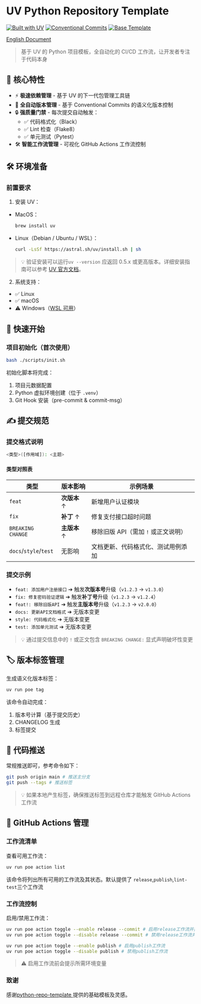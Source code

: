 # UV Python Repository Template

[![Built with UV](https://img.shields.io/badge/built%20with-uv-7966C7)](https://github.com/astral-sh/uv)
[![Conventional Commits](https://img.shields.io/badge/Conventional%20Commits-1.0.0-%23FE5196)](https://www.conventionalcommits.org)
[![Base Template](https://img.shields.io/badge/-base_template-blue?logo=github)](https://github.com/GiovanniGiacometti/python-repo-template)

[English Document](README.md)
> 基于 UV 的 Python 项目模板，全自动化的 CI/CD 工作流，让开发者专注于代码本身

## 🚀 核心特性

- ⚡ **极速依赖管理** - 基于 UV 的下一代包管理工具链
- 🤖 **全自动版本管理** - 基于 Conventional Commits 的语义化版本控制
- 🔒 **强质量门禁** - 每次提交自动触发：
  - ✅ 代码格式化（Black）
  - ✅ Lint 检查（Flake8）
  - ✅ 单元测试（Pytest）
- 🛠️ **智能工作流管理** - 可视化 GitHub Actions 工作流控制

## 🛠️ 环境准备

### 前置要求

1. 安装 UV：

- MacOS：
  ```bash
  brew install uv
  ```
- Linux（Debian / Ubuntu / WSL）：
  ```bash
  curl -LsSf https://astral.sh/uv/install.sh | sh
  ```

> 💡 验证安装可以运行`uv --version` 应返回 0.5.x
> 或更高版本。详细安装指南可以参考 [UV 官方文档](https://docs.astral.sh/uv/installation)。

2. 系统支持：

- ✅ Linux
- ✅ macOS
- ⚠️ Windows（[WSL 可用](https://docs.astral.sh/uv/faq/#does-uv-work-on-windows)）

## 🏁 快速开始

### 项目初始化（首次使用）

```bash
bash ./scripts/init.sh
```

初始化脚本将完成：

1. 项目元数据配置
2. Python 虚拟环境创建（位于 `.venv`）
3. Git Hook 安装（pre-commit & commit-msg）

## ✍️ 提交规范

### 提交格式说明

```bash
<类型>([作用域]): <主题>
```

#### 类型对照表

| 类型                    | 版本影响      | 示例场景                   |
|-----------------------|-----------|------------------------|
| `feat`                | **次版本** ↑ | 新增用户认证模块               |
| `fix`                 | **补丁** ↑  | 修复支付接口超时问题             |
| `BREAKING CHANGE`     | **主版本** ↑ | 移除旧版 API（需加 `!` 或正文说明） |
| `docs`/`style`/`test` | 无影响       | 文档更新、代码格式化、测试用例添加      |

### 提交示例

- `feat: 添加用户注册接口` ➔ 触发**次版本号**升级（`v1.2.3` → `v1.3.0`）
- `fix: 修复密码验证逻辑` ➔ 触发**补丁号**升级（`v1.2.3` → `v1.2.4`）
- `feat!: 移除旧版API` ➔ 触发**主版本号**升级（`v1.2.3` → `v2.0.0`）
- `docs: 更新API文档格式` ➔ 无版本变更
- `style: 代码格式化` ➔ 无版本变更
- `test: 添加单元测试` ➔ 无版本变更

> 💡 通过提交信息中的 `!` 或正文包含 `BREAKING CHANGE:` 显式声明破坏性变更

## 🏷️ 版本标签管理

生成语义化版本标签：

```bash
uv run poe tag
```

该命令自动完成：

1. 版本号计算（基于提交历史）
2. CHANGELOG 生成
3. 标签提交

## 🔄 代码推送

常规推送即可，参考命令如下：

```bash
git push origin main # 推送主分支
git push --tags # 推送标签
```

> 💡 如果本地产生标签，确保推送标签到远程仓库才能触发 GitHub Actions 工作流

## 🤖 GitHub Actions 管理

### 工作流清单

查看可用工作流：

```bash
uv run poe action list
```

该命令将列出所有可用的工作流及其状态。默认提供了 `release`,`publish`,`lint-test`三个工作流

### 工作流控制

启用/禁用工作流：

```bash
uv run poe action toggle --enable release --commit # 启用release工作流并提交
uv run poe action toggle --disable release --commit # 禁用release工作流并提交

uv run poe action toggle --enable publish # 启用publish工作流
uv run poe action toggle --disable publish # 禁用publish工作流
```

> ⚠️ 启用工作流前会提示所需环境变量

### 致谢

感谢[python-repo-template
](https://github.com/GiovanniGiacometti/python-repo-template)提供的基础模板及灵感。